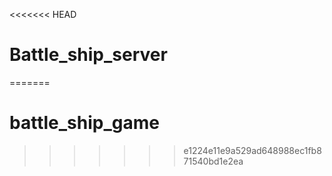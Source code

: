 <<<<<<< HEAD
# Battle_ship_server
=======
# battle_ship_game
>>>>>>> e1224e11e9a529ad648988ec1fb871540bd1e2ea
